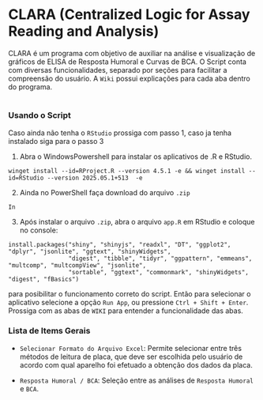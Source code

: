 # CLARA (Centralized Logic for Assay Reading and Analysis)
CLARA é um programa com objetivo de auxiliar na análise e visualização de gráficos de ELISA de Resposta Humoral e Curvas de BCA. O Script conta com diversas funcionalidades, separado por seções para facilitar a compreensão do usuário. A `Wiki` possui explicações para cada aba dentro do programa.
#
### Usando o Script

Caso ainda não tenha o `RStudio` prossiga com passo 1, caso ja tenha instalado siga para o passo 3

1. Abra o WindowsPowershell para instalar os aplicativos de .R e RStudio.
```
winget install --id=RProject.R --version 4.5.1 -e && winget install --id=RStudio --version 2025.05.1+513  -e
```

2. Ainda no PowerShell faça download do arquivo `.zip`
```
In 
```

3. Após instalar o arquivo `.zip`, abra o arquivo `app.R` em RStudio e coloque no console:
```
install.packages("shiny", "shinyjs", "readxl", "DT", "ggplot2", "dplyr", "jsonlite", "ggtext", "shinyWidgets",
                 "digest", "tibble", "tidyr", "ggpattern", "emmeans", "multcomp", "multcompView", "jsonlite",
                 "sortable", "ggtext", "commonmark", "shinyWidgets", "digest", "fBasics") 
```
para posibilitar o funcionamento correto do script. Então para selecionar o aplicativo selecione a opção `Run App`, ou pressione `Ctrl + Shift + Enter`. Prossiga com as abas de `WIKI` para entender a funcionalidade das abas.
### Lista de Items Gerais

- `Selecionar Formato do Arquivo Excel`: Permite selecionar entre três métodos de leitura de placa, que deve ser escolhida pelo usuário de acordo com qual aparelho foi efetuado a obtenção dos dados da placa.

- `Resposta Humoral / BCA`: Seleção entre as análises de `Resposta Humoral` e `BCA`.
